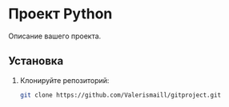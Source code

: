 # Проект Python

Описание вашего проекта.

## Установка

1. Клонируйте репозиторий:
   ```bash
   git clone https://github.com/Valerismaill/gitproject.git